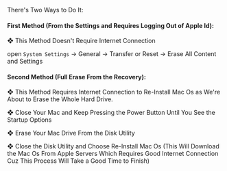 
There's Two Ways to Do It: 

#### First Method (From the Settings and Requires Logging Out of Apple Id): 

❖ This Method Doesn't Require Internet Connection

open `System Settings` → General → Transfer or Reset → Erase All Content and Settings

#### Second Method (Full Erase From the Recovery): 

❖ This Method Requires Internet Connection to Re-Install Mac Os as We're About to Erase the Whole Hard Drive. 

❖ Close Your Mac and Keep Pressing the Power Button Until You See the Startup Options

❖ Erase Your Mac Drive From the Disk Utility

❖ Close the Disk Utility and Choose Re-Install Mac Os (This Will Download the Mac Os From Apple Servers Which Requires Good Internet Connection Cuz This Process Will Take a Good Time to Finish)